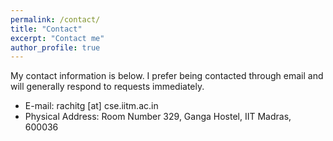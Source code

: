 ```yaml
---
permalink: /contact/
title: "Contact"
excerpt: "Contact me"
author_profile: true
---
```

My contact information is below. I prefer being contacted through email and will generally respond to requests immediately.

* E-mail: rachitg [at] cse.iitm.ac.in
* Physical Address: Room Number 329, Ganga Hostel, IIT Madras, 600036
